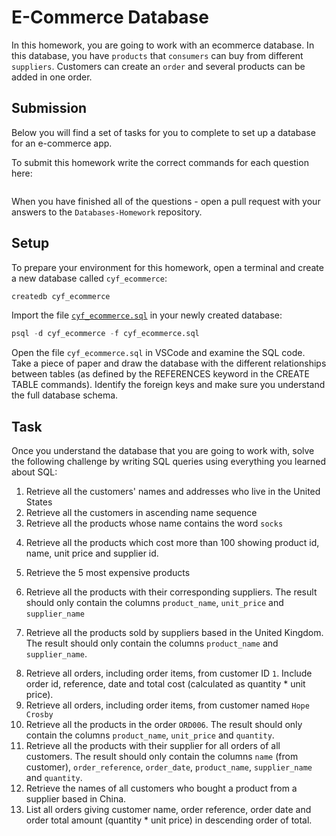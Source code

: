 # E-Commerce Database

In this homework, you are going to work with an ecommerce database. In this database, you have `products` that `consumers` can buy from different `suppliers`. Customers can create an `order` and several products can be added in one order.

## Submission

Below you will find a set of tasks for you to complete to set up a database for an e-commerce app.

To submit this homework write the correct commands for each question here:

```sql


```

When you have finished all of the questions - open a pull request with your answers to the `Databases-Homework` repository.

## Setup

To prepare your environment for this homework, open a terminal and create a new database called `cyf_ecommerce`:

```sql
createdb cyf_ecommerce
```

Import the file [`cyf_ecommerce.sql`](./cyf_ecommerce.sql) in your newly created database:

```sql
psql -d cyf_ecommerce -f cyf_ecommerce.sql
```

Open the file `cyf_ecommerce.sql` in VSCode and examine the SQL code. Take a piece of paper and draw the database with the different relationships between tables (as defined by the REFERENCES keyword in the CREATE TABLE commands). Identify the foreign keys and make sure you understand the full database schema.

## Task

Once you understand the database that you are going to work with, solve the following challenge by writing SQL queries using everything you learned about SQL:

1. Retrieve all the customers' names and addresses who live in the United States
   <!-- select name, address from customers where country='United States' -->
2. Retrieve all the customers in ascending name sequence
   <!-- select * from customers order by name asc; -->
3. Retrieve all the products whose name contains the word `socks`
<!-- select * from products where product_name like'%socks%'; -->
4. Retrieve all the products which cost more than 100 showing product id, name, unit price and supplier id.
<!-- select product_availability.prod_id, product_availability.unit_price,products.product_name, suppliers.supplier_name from product_availability join
products on(products.id = product_availability.prod_id) join suppliers
on (suppliers.id = product_availability.supp_id) where product_availability.unit_price > 100; -->
5. Retrieve the 5 most expensive products
<!-- select product_availability.prod_id, product_availability.unit_price,products.product_name, suppliers.supplier_name from product_availability join
products on(products.id = product_availability.prod_id) join suppliers
on (suppliers.id = product_availability.supp_id) order by product_availability.unit_price DESC limit 5; -->

6. Retrieve all the products with their corresponding suppliers. The result should only contain the columns `product_name`, `unit_price` and `supplier_name`
<!-- select product_availability.unit_price,products.product_name, suppliers.supplier_name from product_availability join
products on(products.id = product_availability.prod_id) join suppliers
on (suppliers.id = product_availability.supp_id); -->

7. Retrieve all the products sold by suppliers based in the United Kingdom. The result should only contain the columns `product_name` and `supplier_name`.
<!-- select products.product_name, suppliers.supplier_name from products
join suppliers on (suppliers.id = products.id) where suppliers.country='United Kingdom'
; -->

8. Retrieve all orders, including order items, from customer ID `1`. Include order id, reference, date and total cost (calculated as quantity \* unit price).
9. Retrieve all orders, including order items, from customer named `Hope Crosby`
10. Retrieve all the products in the order `ORD006`. The result should only contain the columns `product_name`, `unit_price` and `quantity`.
11. Retrieve all the products with their supplier for all orders of all customers. The result should only contain the columns `name` (from customer), `order_reference`, `order_date`, `product_name`, `supplier_name` and `quantity`.
12. Retrieve the names of all customers who bought a product from a supplier based in China.
13. List all orders giving customer name, order reference, order date and order total amount (quantity \* unit price) in descending order of total.
